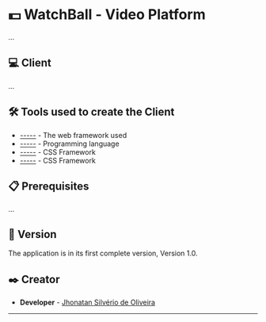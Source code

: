 # 💵 WatchBall - Video Platform

...

## 💻 Client

...

## 🛠️ Tools used to create the Client

* [-----](-----) - The web framework used
* [-----](-----) - Programming language
* [-----](-----) - CSS Framework
* [-----](-----) - CSS Framework

## 📋 Prerequisites

...

## 📌 Version

The application is in its first complete version, Version 1.0.

## ✒️ Creator

* **Developer** - [Jhonatan Silvério de Oliveira](https://github.com/Jh0wjso)

---
